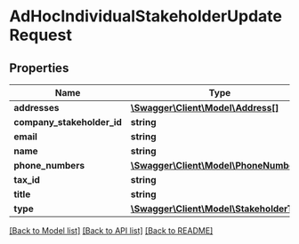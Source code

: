 # AdHocIndividualStakeholderUpdateRequest

## Properties
Name | Type | Description | Notes
------------ | ------------- | ------------- | -------------
**addresses** | [**\Swagger\Client\Model\Address[]**](Address.md) |  | [optional] 
**company_stakeholder_id** | **string** |  | [optional] 
**email** | **string** |  | [optional] 
**name** | **string** |  | 
**phone_numbers** | [**\Swagger\Client\Model\PhoneNumber[]**](PhoneNumber.md) |  | [optional] 
**tax_id** | **string** |  | [optional] 
**title** | **string** |  | [optional] 
**type** | [**\Swagger\Client\Model\StakeholderType**](StakeholderType.md) |  | 

[[Back to Model list]](../../README.md#documentation-for-models) [[Back to API list]](../../README.md#documentation-for-api-endpoints) [[Back to README]](../../README.md)

